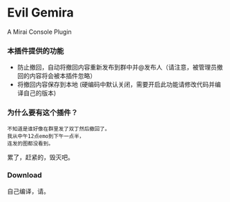 # Evil Gemira
A Mirai Console Plugin
### 本插件提供的功能
* 防止撤回，自动将撤回内容重新发布到群中并@发布人（请注意，被管理员撤回的内容将会被本插件忽略）
* 将撤回内容保存到本地 (硬编码中默认关闭，需要开启此功能请修改代码并编译自己的版本)
### 为什么要有这个插件？
```
不知道是谁好像在群里发了双丁然后撤回了。
我从中午12点emo到下午一点半，
连发的图都没看到。
```

累了，赶紧的，毁灭吧。
### Download
自己编译，请。
